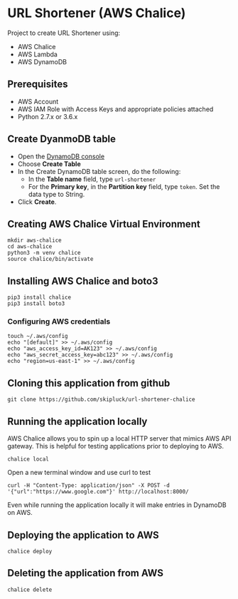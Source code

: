 # URL Shortener (AWS Chalice)

Project to create URL Shortener using:
* AWS Chalice
* AWS Lambda
* AWS DynamoDB

## Prerequisites
* AWS Account
* AWS IAM Role with Access Keys and appropriate policies attached
* Python 2.7.x or 3.6.x

## Create DyanmoDB table
* Open the [DynamoDB console](https://console.aws.amazon.com/dynamodb/)
* Choose **Create Table**
* In the Create DynamoDB table screen, do the following:
    * In the **Table name** field, type ```url-shortener```
    * For the **Primary key**, in the **Partition key** field, type ```token```. Set the data type to String.
* Click **Create**.

## Creating AWS Chalice Virtual Environment
```
mkdir aws-chalice
cd aws-chalice
python3 -m venv chalice
source chalice/bin/activate
```

## Installing AWS Chalice and boto3
```
pip3 install chalice
pip3 install boto3
```

### Configuring AWS credentials
```
touch ~/.aws/config
echo "[default]" >> ~/.aws/config
echo "aws_access_key_id=AK123" >> ~/.aws/config
echo "aws_secret_access_key=abc123" >> ~/.aws/config
echo "region=us-east-1" >> ~/.aws/config
```

## Cloning this application from github
```
git clone https://github.com/skipluck/url-shortener-chalice
```

## Running the application locally

AWS Chalice allows you to spin up a local HTTP server that mimics AWS API gateway. This is helpful for testing applications prior to deploying to AWS.
```
chalice local
```

Open a new terminal window and use curl to test
```
curl -H "Content-Type: application/json" -X POST -d '{"url":"https://www.google.com"}' http://localhost:8000/
```

Even while running the application locally it will make entries in DynamoDB on AWS.

## Deploying the application to AWS
```
chalice deploy
```

## Deleting the application from AWS
```
chalice delete
```

